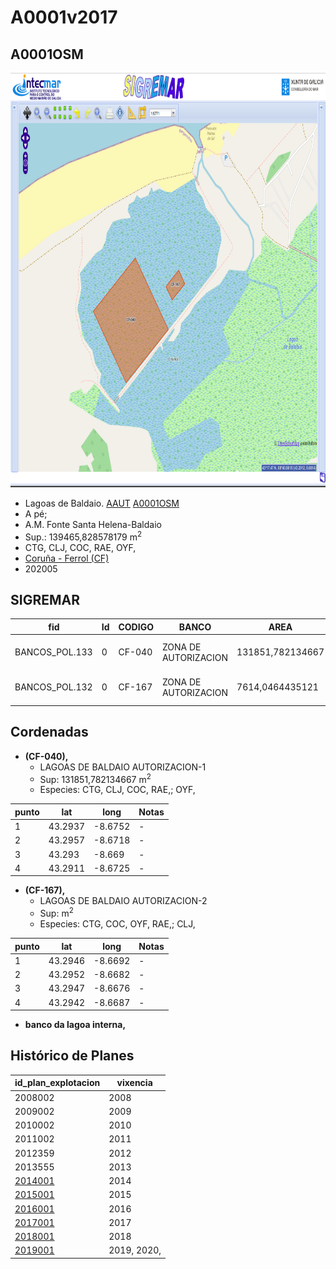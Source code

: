 
# A0001v2017

## A0001OSM


<img src="https://raw.githubusercontent.com/galirema/galirema-notas/gh-pages/en/pages/uploads/images/A0001OSM.png" alt="A0001v2017" width="824" height="663">


* Lagoas de Baldaio. [AAUT](ZonasDeProduccionAAUT.md) [A0001OSM](http://u.osmfr.org/m/250411/)
* A pé;
* A.M. Fonte Santa Helena-Baldaio
* Sup.: 139465,828578179 m<sup>2</sup>
* CTG, CLJ, COC, RAE, OYF,
* [Coruña - Ferrol (CF)](zp-CF.md)
* 202005




## SIGREMAR

|fid|Id|CODIGO|BANCO|AREA|ZONA|CONFRARIA|REXIMEN|MODALIDADE|PROVINCIA|ESP\_OBXET|ESP_SECUND|X|Y
|---|--|------|-----|----|----|---------|-------|----------|---------|---------|----------|-|-|
|BANCOS_POL.133|0|CF-040|ZONA DE AUTORIZACION|131851,782134667|LAGOAS DE BALDAIO|AM BALDAIO|AUTORIZACION|PE|A CORUÑA|CTG, CLJ, COC, RAE,|OYF,|526597.0|4793448.0|
|BANCOS_POL.132|0|CF-167|ZONA DE AUTORIZACION|7614,0464435121|LAGOAS DE BALDAIO|AM BALDAIO|AUTORIZACION|PE|A CORUÑA|CTG, COC, OYF, RAE,|CLJ,|526898.0|4793594.0|




## Cordenadas

* __(CF-040),__
	* LAGOAS DE BALDAIO AUTORIZACION-1
	* Sup: 131851,782134667 m<sup>2</sup>
	* Especies: CTG, CLJ, COC, RAE,; OYF,

|punto|lat|long|Notas|
|-----|---|----|-----|
|1|43.2937|-8.6752|-|
|2|43.2957|-8.6718|-|
|3|43.293|-8.669|-|
|4|43.2911|-8.6725|-|



* __(CF-167),__
	* LAGOAS DE BALDAIO AUTORIZACION-2
	* Sup:  m<sup>2</sup>
	* Especies: CTG, COC, OYF, RAE,; CLJ,

|punto|lat|long|Notas|
|-----|---|----|-----|
|1|43.2946|-8.6692|-|
|2|43.2952|-8.6682|-|
|3|43.2947|-8.6676|-|
|4|43.2942|-8.6687|-|



* __banco da lagoa interna,__




## Histórico de Planes

|id_plan_explotacion|vixencia|
|-------------------|--------|
|2008002|2008|
|2009002|2009|
|2010002|2010|
|2011002|2011|
|2012359|2012|
|2013555|2013|
|[2014001](http://www.galiciamarineira.info/content/pexma2014AAUT001)|2014|
|[2015001](http://www.galiciamarineira.info/content/pexma2015AAUT001)|2015|
|[2016001](http://www.galiciamarineira.info/content/pexma2016AAUT001)|2016|
|[2017001](https://galirema.wikia.org/es/wiki/Pexma2017AAUT001)|2017|
|[2018001](https://galirema.wikia.org/es/wiki/Pexma2018AAUT001)|2018|
|[2019001](https://galirema.wikia.org/es/wiki/Pexma2019AAUT001)|2019, 2020,|


